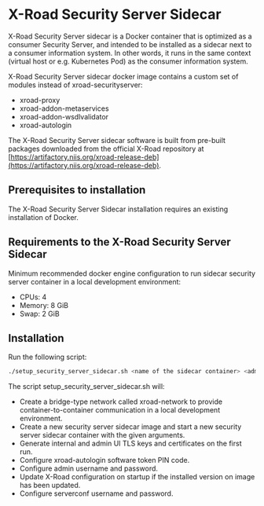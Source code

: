 # X-Road Security Server Sidecar

X-Road Security Server sidecar is a Docker container that is optimized as a consumer Security Server, and intended to be installed as a sidecar next to a consumer information system. In other words, it runs in the same context (virtual host or e.g. Kubernetes Pod) as the consumer information system.

X-Road Security Server sidecar docker image contains a custom set of modules instead of xroad-securityserver:

- xroad-proxy
- xroad-addon-metaservices
- xroad-addon-wsdlvalidator
- xroad-autologin

The X-Road Security Server sidecar software is built from pre-built packages downloaded from the official X-Road repository at [https://artifactory.niis.org/xroad-release-deb](https://artifactory.niis.org/xroad-release-deb).

## Prerequisites to installation

The X-Road Security Server Sidecar installation requires an existing installation of Docker.

## Requirements to the X-Road Security Server Sidecar

Minimum recommended docker engine configuration to run sidecar security server container in a local development environment:

- CPUs: 4
- Memory: 8 GiB
- Swap: 2 GiB

## Installation

Run the following script:

  ```bash
  ./setup_security_server_sidecar.sh <name of the sidecar container> <admin UI port> <software token PIN code> <admin username> <admin password> <serverconf username> <serverconf password>
  ```

The script setup_security_server_sidecar.sh will:

- Create a bridge-type network called xroad-network to provide container-to-container communication in a local development environment.
- Create a new security server sidecar image and start a new security server sidecar container with the given arguments.
- Generate internal and admin UI TLS keys and certificates on the first run.
- Configure xroad-autologin software token PIN code.
- Configure admin username and password.
- Update X-Road configuration on startup if the installed version on image has been updated.
- Configure serverconf username and password.
